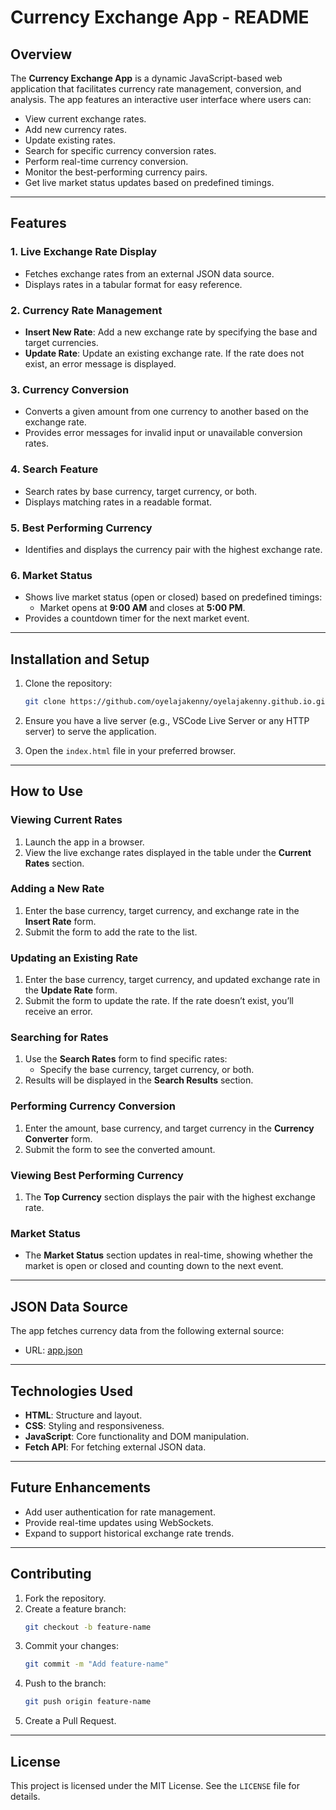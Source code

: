 # Currency Exchange App - README

## Overview
The **Currency Exchange App** is a dynamic JavaScript-based web application that facilitates currency rate management, conversion, and analysis. The app features an interactive user interface where users can:

- View current exchange rates.
- Add new currency rates.
- Update existing rates.
- Search for specific currency conversion rates.
- Perform real-time currency conversion.
- Monitor the best-performing currency pairs.
- Get live market status updates based on predefined timings.

---

## Features

### 1. **Live Exchange Rate Display**
- Fetches exchange rates from an external JSON data source.
- Displays rates in a tabular format for easy reference.

### 2. **Currency Rate Management**
- **Insert New Rate**: Add a new exchange rate by specifying the base and target currencies.
- **Update Rate**: Update an existing exchange rate. If the rate does not exist, an error message is displayed.

### 3. **Currency Conversion**
- Converts a given amount from one currency to another based on the exchange rate.
- Provides error messages for invalid input or unavailable conversion rates.

### 4. **Search Feature**
- Search rates by base currency, target currency, or both.
- Displays matching rates in a readable format.

### 5. **Best Performing Currency**
- Identifies and displays the currency pair with the highest exchange rate.

### 6. **Market Status**
- Shows live market status (open or closed) based on predefined timings:
  - Market opens at **9:00 AM** and closes at **5:00 PM**.
- Provides a countdown timer for the next market event.

---

## Installation and Setup

1. Clone the repository:
   ```bash
   git clone https://github.com/oyelajakenny/oyelajakenny.github.io.git
   ```
2. Ensure you have a live server (e.g., VSCode Live Server or any HTTP server) to serve the application.

3. Open the `index.html` file in your preferred browser.

---

## How to Use

### Viewing Current Rates
1. Launch the app in a browser.
2. View the live exchange rates displayed in the table under the **Current Rates** section.

### Adding a New Rate
1. Enter the base currency, target currency, and exchange rate in the **Insert Rate** form.
2. Submit the form to add the rate to the list.

### Updating an Existing Rate
1. Enter the base currency, target currency, and updated exchange rate in the **Update Rate** form.
2. Submit the form to update the rate. If the rate doesn’t exist, you’ll receive an error.

### Searching for Rates
1. Use the **Search Rates** form to find specific rates:
   - Specify the base currency, target currency, or both.
2. Results will be displayed in the **Search Results** section.

### Performing Currency Conversion
1. Enter the amount, base currency, and target currency in the **Currency Converter** form.
2. Submit the form to see the converted amount.

### Viewing Best Performing Currency
1. The **Top Currency** section displays the pair with the highest exchange rate.

### Market Status
- The **Market Status** section updates in real-time, showing whether the market is open or closed and counting down to the next event.

---

## JSON Data Source
The app fetches currency data from the following external source:
- URL: [app.json](https://raw.githubusercontent.com/oyelajakenny/oyelajakenny.github.io/main/app.json)

---

## Technologies Used
- **HTML**: Structure and layout.
- **CSS**: Styling and responsiveness.
- **JavaScript**: Core functionality and DOM manipulation.
- **Fetch API**: For fetching external JSON data.

---

## Future Enhancements
- Add user authentication for rate management.
- Provide real-time updates using WebSockets.
- Expand to support historical exchange rate trends.

---

## Contributing
1. Fork the repository.
2. Create a feature branch:
   ```bash
   git checkout -b feature-name
   ```
3. Commit your changes:
   ```bash
   git commit -m "Add feature-name"
   ```
4. Push to the branch:
   ```bash
   git push origin feature-name
   ```
5. Create a Pull Request.

---

## License
This project is licensed under the MIT License. See the `LICENSE` file for details.
